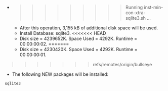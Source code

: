 * >>>>>>>>> Running inst-min-con-xtra-sqlite3.sh ...
  * After this operation, 3,155 kB of additional disk space will be used.
  * Install Database: sqlite3.
<<<<<<< HEAD
  * Disk size = 4239652K. Space Used = 4292K. Runtime = 00:00:00:02.
=======
  * Disk size = 4230420K. Space Used = 4292K. Runtime = 00:00:00:01.
>>>>>>> refs/remotes/origin/bullseye
  * The following NEW packages will be installed:
  ```bash
sqlite3
  ```

